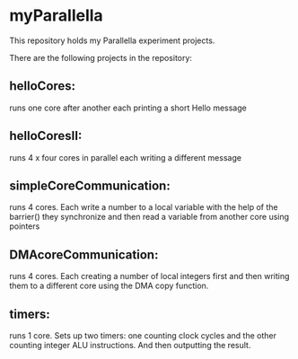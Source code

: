 # myParallella

This repository holds my Parallella experiment projects.

There are the following projects in the repository:

## helloCores: 
runs one core after another each printing a short Hello message

## helloCoresII: 
runs 4 x four cores in parallel each writing a different message

## simpleCoreCommunication: 
runs 4 cores. Each write a number to a local variable with the help of the barrier() they synchronize and then read a variable from another core using pointers

## DMAcoreCommunication:
runs 4 cores. Each creating a number of local integers first and then writing them to a different core using the DMA copy function.

## timers:
runs 1 core. Sets up two timers: one counting clock cycles and the other counting integer ALU instructions. And then outputting the result. 

